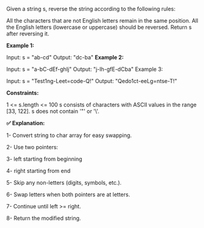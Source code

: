 Given a string s, reverse the string according to the following rules:

All the characters that are not English letters remain in the same position.
All the English letters (lowercase or uppercase) should be reversed.
Return s after reversing it.

 

**Example 1:**

Input: s = "ab-cd"
Output: "dc-ba"
**Example 2:**

Input: s = "a-bC-dEf-ghIj"
Output: "j-Ih-gfE-dCba"
Example 3:

Input: s = "Test1ng-Leet=code-Q!"
Output: "Qedo1ct-eeLg=ntse-T!"
 

**Constraints:**

1 <= s.length <= 100
s consists of characters with ASCII values in the range [33, 122].
s does not contain '\"' or '\\'.

**✅ Explanation:**

1- Convert string to char array for easy swapping.

2- Use two pointers:

3- left starting from beginning

4- right starting from end

5- Skip any non-letters (digits, symbols, etc.).

6- Swap letters when both pointers are at letters.

7- Continue until left >= right.

8- Return the modified string.
